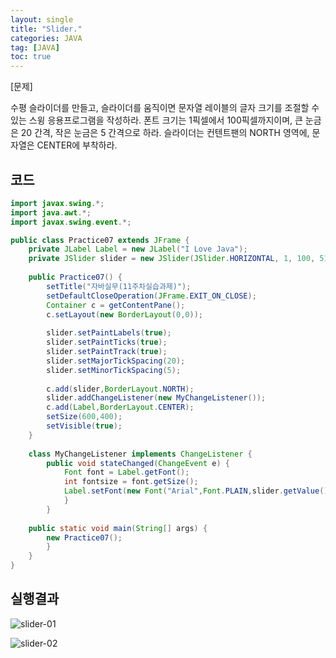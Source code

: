 ```yaml
---
layout: single
title: "Slider."
categories: JAVA
tag: [JAVA]
toc: true
---
```


[문제] 

수평 슬라이더를 만들고, 슬라이더를 움직이면 문자열 레이블의 글자 크기를 조절할 수 있는 스윙 응용프로그램을 작성하라. 폰트 크기는 1픽셀에서 100픽셀까지이며, 큰 눈금은 20 간격, 작은 눈금은 5 간격으로 하라. 슬라이더는 컨텐트팬의 NORTH 영역에, 문자열은 CENTER에 부착하라.


## 코드

```java
import javax.swing.*;
import java.awt.*;
import javax.swing.event.*;

public class Practice07 extends JFrame {
	private JLabel Label = new JLabel("I Love Java");
	private JSlider slider = new JSlider(JSlider.HORIZONTAL, 1, 100, 51);
	
	public Practice07() {
		setTitle("자바실무(11주차실습과제)");
		setDefaultCloseOperation(JFrame.EXIT_ON_CLOSE);
		Container c = getContentPane();
		c.setLayout(new BorderLayout(0,0));
		
		slider.setPaintLabels(true);
		slider.setPaintTicks(true);
		slider.setPaintTrack(true);
		slider.setMajorTickSpacing(20);
		slider.setMinorTickSpacing(5);	
		
		c.add(slider,BorderLayout.NORTH);
		slider.addChangeListener(new MyChangeListener());
		c.add(Label,BorderLayout.CENTER);
		setSize(600,400);
		setVisible(true);
	}
	
	class MyChangeListener implements ChangeListener {
		public void stateChanged(ChangeEvent e) {
			Font font = Label.getFont();
			int fontsize = font.getSize();
			Label.setFont(new Font("Arial",Font.PLAIN,slider.getValue()));
			}
		}
	
	public static void main(String[] args) {
		new Practice07();
		}
	}
}
```

## 실행결과

![slider-01](../../images/2022-03-05-slider/slider-01.png)

![slider-02](../../images/2022-03-05-slider/slider-02.png)
